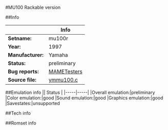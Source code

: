 #MU100 Rackable version

##Info

||Info|
|-----|-----|
|**Setname:**|mu100r
|**Year:**|1997
|**Manufacturer:**|Yamaha
|**Status:**|preliminary
|**Bug reports:**|[MAMETesters](http://mametesters.org/view_all_set.php?type=1&temporary=y&search=ymmu100.c)
|**Source file:**|[ymmu100.c](https://github.com/mamedev/mame/blob/master/src/mess/drivers/ymmu100.c)

##Emulation info
|| Status |
|-----|-----|
|Overall emulation:|preliminary
|Color emulation:|good
|Sound emulation:|good
|Graphics emulation:|good
|Savestates:|unsupported

##Tech info

##Romset info

<!--- START OF EDITED COMMENT DO NOT TOUCH TEXT ABOVE-->

